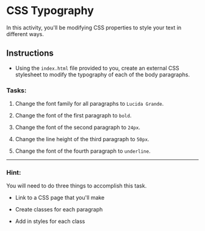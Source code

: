 # CSS Typography

In this activity, you'll be modifying CSS properties to style your text in different ways.

## Instructions

- Using the `index.html` file provided to you, create an external CSS stylesheet to modify the typography of each of the body paragraphs.

### Tasks:

1. Change the font family for all paragraphs to `Lucida Grande`.

2. Change the font of the first paragraph to `bold`.

3. Change the font of the second paragraph to `24px`.

4. Change the line height of the third paragraph to `50px`.

5. Change the font of the fourth paragraph to `underline`.

---

### Hint:

You will need to do three things to accomplish this task.

- Link to a CSS page that you'll make

- Create classes for each paragraph

- Add in styles for each class
